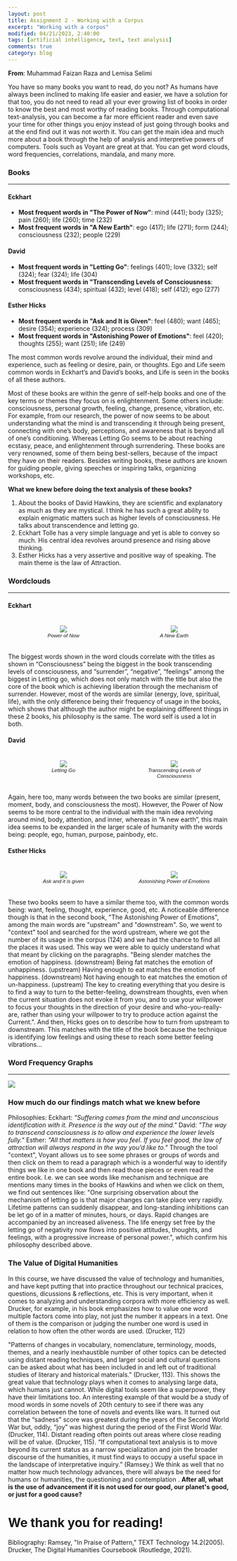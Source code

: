 ```yaml
---
layout: post
title: Assignment 2 - Working with a Corpus
excerpt: "Working with a corpus"
modified: 04/21/2023, 2:40:00
tags: [artificial intelligence, text, text analysis]
comments: true
category: blog
---
```

**From**: Muhammad Faizan Raza and Lemisa Selimi

You have so many books you want to read, do you not? As humans have always been inclined to making life easier and easier, we have a solution for that too, you do not need to read all your ever growing list of books in order to know the best and most worthy of reading books. 
Through computational text-analysis, you can become a far more efficient reader and even save your time for other things you enjoy instead of just going through books and at the end find out it was not worth it. You can get the main idea and much more about a book through the help of analysis and interpretive powers of computers. Tools such as Voyant are great at that. You can get word clouds, word frequencies, correlations, mandala, and many more. 

### Books 
___
#### Eckhart
- **Most frequent words in "The Power of Now"**: mind (441); body (325); pain (260); life (260); time (232)
- **Most frequent words in "A New Earth"**: ego (417); life (271); form (244); consciousness (232); people (229)


#### David
- **Most frequent words in "Letting Go"**: feelings (401); love (332); self (324); fear (324); life (304)
- **Most frequent words in "Transcending Levels of Consciousness**: consciousness (434); spiritual (432); level (418); self (412); ego (277)

#### Esther Hicks
- **Most frequent words in "Ask and It is Given"**: feel (480); want (465); desire (354); experience (324); process (309)
- **Most frequent words in "Astonishing Power of Emotions"**: feel (420); thoughts (255); want (251); life (249)

The most common words revolve around the individual, their mind and experience, such as feeling or desire, pain, or thoughts. Ego and Life seem common words in Eckhart’s and David’s books, and Life is seen in the books of all these authors. 

Most of these books are within the genre of self-help books and one of the key terms or themes they focus on is enlightenment. Some others include: consciousness, personal growth, feeling, change, presence, vibration, etc. For example, from our research, the power of now seems to be about understanding what the mind is and transcending it through being present, connecting with one’s body, perceptions, and awareness that is beyond all of one’s conditioning. Whereas Letting Go seems to be about reaching ecstasy, peace, and enlightenment through surrendering. These books are very renowned, some of them being best-sellers, because of the impact they have on their readers. Besides writing books, these authors are known for guiding people, giving speeches or inspiring talks, organizing workshops, etc. 

**What we knew before doing the text analysis of these books?**
1. About the books of David Hawkins, they are scientific and explanatory as much as they are mystical. I think he has such a great ability to explain enigmatic matters such as higher levels of consciousness. He talks about transcendence and letting go.
2. Eckhart Tolle has a very simple language and yet is able to convey so much. His central idea revolves around presence and rising above thinking.
3. Esther Hicks has a very assertive and positive way of speaking. The main theme is the law of Attraction. 


### Wordclouds
___

#### Eckhart

<div class="row" style="display:flex;">
    <div class="column" style="flex: 50%; padding:5px">
        <figure style="text-align:center;">
            <img src="/wordclouds/Power of Now.png"/>
            <figcaption style=" font: italic smaller sans-serif;">Power of Now</figcaption>
        </figure>
    </div>
     <div class="column" style="flex:50%; padding:5px">
        <figure style="text-align:center;">
            <img src="/wordclouds/a new earth.png"/>
            <figcaption style="font: italic smaller sans-serif;">A New Earth</figcaption>
        </figure>
    </div>
</div>

The biggest words shown in the word clouds correlate with the titles as shown in “Consciousness” being the biggest in the book transcending levels of consciousness, and “surrender”, “negative”, “feelings” among the biggest in Letting go, which does not only match with the title but also the core of the book which is achieving liberation through the mechanism of surrender. However, most of the words are similar (energy, love, spiritual, life), with the only difference being their frequency of usage in the books, which shows that although the author might be explaining different things in these 2 books, his philosophy is the same. The word self is used a lot in both. 


#### David

<div class="row" style="display:flex;">
    <div class="column" style="flex: 50%; padding:5px">
        <figure style="text-align:center;">
            <img src="/wordclouds/Letting go.png"/>
            <figcaption style=" font: italic smaller sans-serif;">Letting Go</figcaption>
        </figure>
    </div>
     <div class="column" style="flex:50%; padding:5px">
        <figure style="text-align:center;">
            <img src="/wordclouds/T levels of consciousness.png"/>
            <figcaption style="font: italic smaller sans-serif;">Transcending Levels of Consciousness</figcaption>
        </figure>
    </div>
</div>

Again, here too, many words between the two books are similar (present, moment, body, and consciousness the most). However, the Power of Now seems to be more central to the individual with the main idea revolving around mind, body, attention, and inner, whereas in “A new earth”, this main idea seems to be expanded in the larger scale of humanity with the words being: people, ego, human, purpose, painbody, etc. 

#### Esther Hicks

<div class="row" style="display:flex;">
    <div class="column" style="flex: 50%; padding:5px">
        <figure style="text-align:center;">
            <img src="/wordclouds/ask and it is given.png"/>
            <figcaption style=" font: italic smaller sans-serif;">Ask and it is given</figcaption>
        </figure>
    </div>
     <div class="column" style="flex:50%; padding:5px">
        <figure style="text-align:center;">
            <img src="/wordclouds/astonishing power of emotions.png"/>
            <figcaption style="font: italic smaller sans-serif;">Astonishing Power of Emotions</figcaption>
        </figure>
    </div>
</div>

These two books seem to have a similar theme too, with the common words being: want, feeling, thought, experience, good, etc. A noticeable difference though is that in the second book, "The Astonishing Power of Emotions", among the main words are "upstream" and "downstream". So, we went to "context" tool and searched for the word upstream, where we got the number of its usage in the corpus (124) and we had the chance to find all the places it was used. This way we were able to quicly understand what that meant by clicking on the paragraphs. 
"Being slender matches the emotion of happiness. (downstream)
Being fat matches the emotion of unhappiness. (upstream)
Having enough to eat matches the emotion of happiness. (downstream)
Not having enough to eat matches the emotion of un-happiness. (upstream)
The key to creating everything that you desire is to find a way to turn to the better-feeling,
downstream thoughts, even when the current situation does not evoke it from you, and
to use your
willpower to focus your thoughts in the direction of your desire and who-you-really-are,
rather than
using your willpower to try to produce action against the Current.". And then, Hicks goes on to describe how to turn from upstream to downstream. This matches with the title of the book because the technique is identifying low feelings and using these to reach some better feeling vibrations...


### Word Frequency Graphs
___
<img src="/frequency graphs/00004e.png"/>

### How much do our findings match what we knew before
Philosophies: 
Eckhart: _"Suffering comes from the mind and unconscious identification with it. Presence is the way out of the mind."_ 
David: _"The way to transcend consciousness is to allow and experience the lower levels fully."_
Esther: _"All that matters is how you feel. If you feel good, the law of attraction will always respond in the way you’d like to."_ 
Through the tool "context", Voyant allows us to see some phrases or groups of words and then click on them to read a paragraph which is a wonderful way to identify things we like in one book and then read those pieces or even read the entire book. I.e. we can see words like mechanism and technique are mentions many times in the books of Hawkins and when we click on them, we find out sentences like: "One surprising observation about the mechanism of letting go is that major changes can take place very rapidly. Lifetime patterns can suddenly disappear, and long-standing inhibitions can be let go of in a matter of minutes, hours, or days. Rapid changes are accompanied by an increased aliveness. The life energy set free by the letting go of negativity now flows into positive attitudes, thoughts, and feelings, with a progressive increase of personal power.", which confirm his philosophy described above.

### The Value of Digital Humanities
In this course, we have discussed the value of technology and humanities, and have kept putting that into practice throughout our technical pracices, questions, dicussions & reflections, etc. This is very important, when it comes to analyzing and understanding corpora with more efficiency as well. Drucker, for example, in his book emphasizes how to value one word multiple factors come into play, not just the number it appears in a text. One of them is the comparison or judging the number one word is used in relation to how often the other words are used.  (Drucker, 112)

"Patterns of changes in vocabulary, nomenclature, terminology, moods, themes, and a nearly inexhaustible number of other topics can be detected using distant reading techniques, and larger social and cultural questions can be asked about what has been included in and left out of traditional studies of literary and historical materials." (Drucker, 113). This shows the great value that technology plays when it comes to analysing large data, which humans just cannot. While digital tools seem like a superpower, they have their limitations too. 
An interesting example of that would be a study of mood words in some novels of 20th century to see if there was any correlation between the tone of novels and events like wars. It turned out that the “sadness” score was greatest during the years of the Second World War but, oddly, “joy” was highest during the period of the First World War. (Drucker, 114). Distant reading often points out areas where close reading will be of value. (Drucker, 115). “If computational text analysis is to move beyond its current status as a narrow specialization and join the broader discourse of the humanities, it must find ways to occupy a useful space in the landscape of interpretative inquiry.” (Ramsey.) We think as well that no matter how much technology advances, there will always be the need for humans or humanities, the questioning and contemplation . **After all, what is the use of advancement if it is not used for our good, our planet's good, or just for a good cause?**


# We thank you for reading!


Bibliography:
Ramsey, "In Praise of Pattern," TEXT Technology 14.2(2005). 
Drucker, The Digital Humanities Coursebook (Routledge, 2021).

